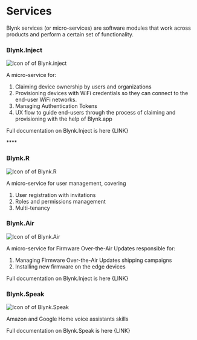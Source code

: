 # Services

Blynk services \(or micro-services\) are software modules that work across products and perform a certain set of functionality.

### Blynk.Inject

![Icon of of Blynk.inject](../../.gitbook/assets/image-placeholder.png)

A  micro-service for:

1. Claiming device ownership by users and organizations
2. Provisioning devices with WiFi credentials so they can connect to the end-user WiFi networks.
3. Managing Authentication Tokens
4. UX flow to guide end-users through the process of claiming and provisioning with the help of Blynk.app

Full documentation on Blynk.Inject is here {LINK}

\*\*\*\*

### Blynk.**R**

![Icon of of Blynk.R](../../.gitbook/assets/image-placeholder.png)

A micro-service for user management, covering

1. User registration with invitations
2. Roles and permissions management
3. Multi-tenancy



### Blynk.Air

![Icon of of Blynk.Air](../../.gitbook/assets/image-placeholder.png)

A  micro-service for Firmware Over-the-Air Updates responsible for: 

1. Managing Firmware Over-the-Air Updates shipping campaigns
2. Installing new firmware on the edge devices

Full documentation on Blynk.Inject is here {LINK}



### Blynk.Speak

![Icon of of Blynk.Speak](../../.gitbook/assets/image-placeholder.png)

Amazon and Google Home voice assistants skills

Full documentation on Blynk.Speak is here {LINK}

